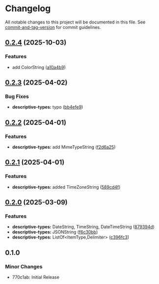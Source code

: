 # Changelog

All notable changes to this project will be documented in this file. See [commit-and-tag-version](https://github.com/absolute-version/commit-and-tag-version) for commit guidelines.

## [0.2.4](https://github.com/battis/typescript-config/compare/descriptive-types/0.2.3...descriptive-types/0.2.4) (2025-10-03)


### Features

* add ColorString ([a10a4b9](https://github.com/battis/typescript-config/commit/a10a4b99197cbe83f52b9bb76faedea71f735ca5))

## [0.2.3](https://github.com/battis/typescript-config/compare/descriptive-types/0.2.2...descriptive-types/0.2.3) (2025-04-02)


### Bug Fixes

* **descriptive-types:** typo ([bb4efe9](https://github.com/battis/typescript-config/commit/bb4efe97feb500e521de6ccfa4dc9030aafdc7a0))

## [0.2.2](https://github.com/battis/typescript-config/compare/descriptive-types/0.2.1...descriptive-types/0.2.2) (2025-04-01)


### Features

* **descriptive-types:** add MimeTypeString ([f2d6a25](https://github.com/battis/typescript-config/commit/f2d6a25407cabfeb9961f85bdcb175079ed6fe59))

## [0.2.1](https://github.com/battis/typescript-config/compare/descriptive-types/0.2.0...descriptive-types/0.2.1) (2025-04-01)


### Features

* **descriptive-types:** added TimeZoneString ([589cd4f](https://github.com/battis/typescript-config/commit/589cd4f71322a71f9f84edfd8d68f4a5ddcd31ae))

## [0.2.0](https://github.com/battis/typescript-config/compare/descriptive-types/0.1.0...descriptive-types/0.2.0) (2025-03-09)


### Features

* **descriptive-types:** DateString<Format>, TimeString<Format>, DateTimeString<Format> ([879394d](https://github.com/battis/typescript-config/commit/879394d1c2a1a8f2e8480a4e21bf7efdd219a8fc))
* **descriptive-types:** JSONString ([f6c30bb](https://github.com/battis/typescript-config/commit/f6c30bbc3b19011995d11392aae920cabed12cc2))
* **descriptive-types:** ListOf<ItemType,Delimiter> ([c396fc3](https://github.com/battis/typescript-config/commit/c396fc3ac95183c8041262235addb8dadd9f71b7))

## 0.1.0

### Minor Changes

- 770c1ab: Initial Release
